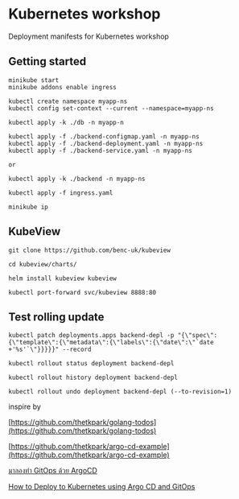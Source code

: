 # Kubernetes workshop

Deployment manifests for Kubernetes workshop

## Getting started

```
minikube start
minikube addons enable ingress

kubectl create namespace myapp-ns 
kubectl config set-context --current --namespace=myapp-ns

kubectl apply -k ./db -n myapp-n

kubectl apply -f ./backend-configmap.yaml -n myapp-ns
kubectl apply -f ./backend-deployment.yaml -n myapp-ns
kubectl apply -f ./backend-service.yaml -n myapp-ns

or

kubectl apply -k ./backend -n myapp-ns

kubectl apply -f ingress.yaml

minikube ip
```

## KubeView

```
git clone https://github.com/benc-uk/kubeview

cd kubeview/charts/

helm install kubeview kubeview

kubectl port-forward svc/kubeview 8888:80
```

## Test rolling update

```
kubectl patch deployments.apps backend-depl -p "{\"spec\":{\"template\":{\"metadata\":{\"labels\":{\"date\":\"`date +'%s'`\"}}}}}" --record

kubectl rollout status deployment backend-depl

kubectl rollout history deployment backend-depl

kubectl rollout undo deployment backend-depl (--to-revision=1)
```

inspire by

[https://github.com/thetkpark/golang-todos](https://github.com/thetkpark/golang-todos)

[https://github.com/thetkpark/argo-cd-example](https://github.com/thetkpark/argo-cd-example)

[มาลองทำ GitOps ด้วย ArgoCD](https://blog.sethanantp.com/try-gitops-with-argocd/)

[How to Deploy to Kubernetes using Argo CD and GitOps](https://www.digitalocean.com/community/tutorials/how-to-deploy-to-kubernetes-using-argo-cd-and-gitops)
